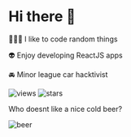# Hi there 👋

👨🏻‍💻 I like to code random things

👽 Enjoy developing ReactJS apps

🚘 Minor league car hacktivist

![views](https://img.shields.io/endpoint?url=https://us-central1-biofun.cloudfunctions.net/app/views)
![stars](https://img.shields.io/endpoint?url=https://us-central1-biofun.cloudfunctions.net/app/stars)

Who doesnt like a nice cold beer?

![beer](https://biofun.web.app/beer.svg)
 
